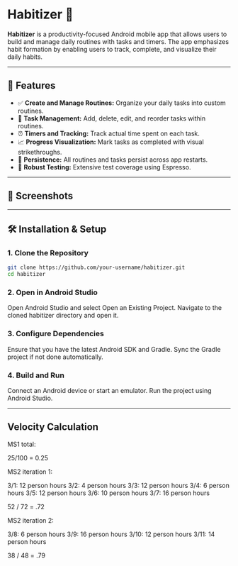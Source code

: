 # Habitizer 📱

**Habitizer** is a productivity-focused Android mobile app that allows users to build and manage daily routines with tasks and timers. The app emphasizes habit formation by enabling users to track, complete, and visualize their daily habits.

---

## 🚀 Features

- ✅ **Create and Manage Routines:** Organize your daily tasks into custom routines.
- 📅 **Task Management:** Add, delete, edit, and reorder tasks within routines.
- ⏰ **Timers and Tracking:** Track actual time spent on each task.
- 📈 **Progress Visualization:** Mark tasks as completed with visual strikethroughs.
- 📝 **Persistence:** All routines and tasks persist across app restarts.
- 🧪 **Robust Testing:** Extensive test coverage using Espresso.

---

## 📱 Screenshots


---

## 🛠️ Installation & Setup

### 1. Clone the Repository
```bash
git clone https://github.com/your-username/habitizer.git
cd habitizer
```
### 2. Open in Android Studio
Open Android Studio and select Open an Existing Project.
Navigate to the cloned habitizer directory and open it.

### 3. Configure Dependencies
Ensure that you have the latest Android SDK and Gradle.
Sync the Gradle project if not done automatically.

### 4. Build and Run
Connect an Android device or start an emulator.
Run the project using Android Studio.

---

## Velocity Calculation

MS1 total:

25/100   = 0.25

MS2 iteration 1:

3/1: 12 person hours
3/2: 4 person hours
3/3: 12 person hours
3/4: 6 person hours
3/5: 12 person hours
3/6: 10 person hours
3/7: 16 person hours

52 / 72 = .72

MS2 iteration 2:

3/8: 6 person hours
3/9: 16 person hours
3/10: 12 person hours
3/11: 14 person hours

38 / 48 = .79
